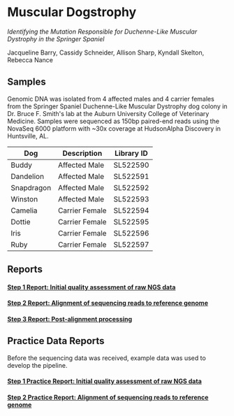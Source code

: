 # Muscular Dogstrophy
*Identifying the Mutation Responsible for Duchenne-Like Muscular Dystrophy in the Springer Spaniel*  

Jacqueline Barry, Cassidy Schneider, Allison Sharp, Kyndall Skelton, Rebecca Nance


## Samples
Genomic DNA was isolated from 4 affected males and 4 carrier females from the Springer Spaniel Duchenne-Like Muscular Dystrophy dog colony in Dr. Bruce F. Smith's lab at the Auburn University College of Veterinary Medicine. Samples were sequenced as 150bp paired-end reads using the NovaSeq 6000 platform with ~30x coverage at HudsonAlpha Discovery in Huntsville, AL.

| Dog | Description | Library ID |
| --- | --- | --- |
| Buddy | Affected Male | SL522590 |
| Dandelion | Affected Male | SL522591 |
| Snapdragon | Affected Male | SL522592 |
| Winston | Affected Male | SL522593 |
| Camelia | Carrier Female | SL522594 |
| Dottie | Carrier Female | SL522595 |
| Iris | Carrier Female | SL522596 |
| Ruby | Carrier Female | SL522597 |

## Reports

#### [Step 1 Report: Initial quality assessment of raw NGS data](STEP_1.md)
#### [Step 2 Report: Alignment of sequencing reads to reference genome](STEP_2.md)
#### [Step 3 Report: Post-alignment processing](STEP_3.md)

## Practice Data Reports

Before the sequencing data was received, example data was used to develop the pipeline.

#### [Step 1 Practice Report: Initial quality assessment of raw NGS data](practice_reports/STEP_1.md)
#### [Step 2 Practice Report: Alignment of sequencing reads to reference genome](practice_reports/STEP_2.md)
